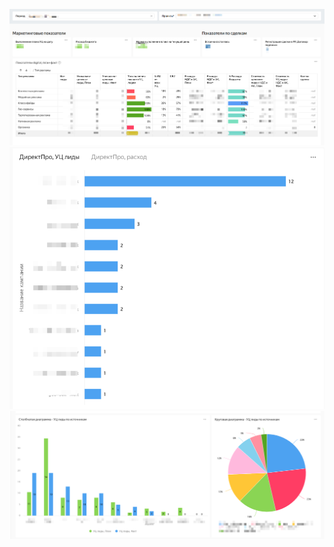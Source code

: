 ![индикаторы и таблица](https://github.com/Olysechka02/Portfolio/blob/main/Datalens/2025-04-21_16-17-55.png)
![диаграмма 1](https://github.com/Olysechka02/Portfolio/blob/main/Datalens/2025-04-21_16-16-27.png)
![диаграмма 2,3](https://github.com/Olysechka02/Portfolio/blob/main/Datalens/2025-04-21_16-17-21.png)

